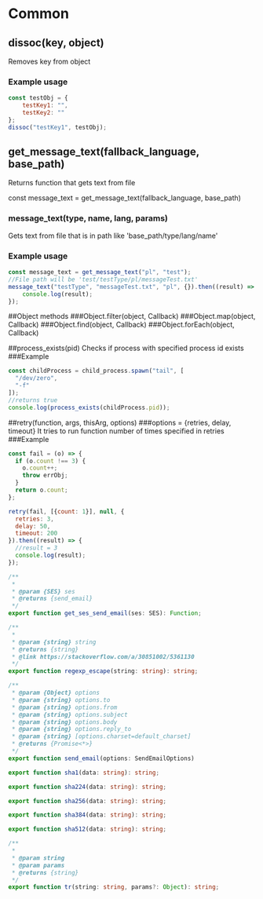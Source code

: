 # Common
## dissoc(key, object)
Removes key from object
### Example usage
```js
const testObj = {
    testKey1: "",
    testKey2: ""
};
dissoc("testKey1", testObj);
```

## get_message_text(fallback_language, base_path)
Returns function that gets text from file

const message_text = get_message_text(fallback_language, base_path)
### message_text(type, name, lang, params)
Gets text from file that is in path like 'base_path/type/lang/name'
### Example usage
```js
const message_text = get_message_text("pl", "test");
//File path will be 'test/testType/pl/messageTest.txt'
message_text("testType", "messageTest.txt", "pl", {}).then((result) => {
	console.log(result);
});
```
##Object methods
###Object.filter(object, Callback)
###Object.map(object, Callback)
###Object.find(object, Callback)
###Object.forEach(object, Callback)

##process_exists(pid)
Checks if process with specified process id exists
###Example
```js
const childProcess = child_process.spawn("tail", [
  "/dev/zero",
  "-f"
]);
//returns true
console.log(process_exists(childProcess.pid));
```
##retry(function, args, thisArg, options)
###options = {retries, delay, timeout}
It tries to run function number of times specified in retries
###Example
```js
const fail = (o) => {
  if (o.count !== 3) {
    o.count++;
    throw errObj;
  }
  return o.count;
};

retry(fail, [{count: 1}], null, {
  retries: 3,
  delay: 50,
  timeout: 200
}).then((result) => {
  //result = 3
  console.log(result);
});
```

```typescript
/**
 *
 * @param {SES} ses
 * @returns {send_email}
 */
export function get_ses_send_email(ses: SES): Function;

/**
 *
 * @param {string} string
 * @returns {string}
 * @link https://stackoverflow.com/a/30851002/5361130
 */
export function regexp_escape(string: string): string;

/**
 * @param {Object} options
 * @param {string} options.to
 * @param {string} options.from
 * @param {string} options.subject
 * @param {string} options.body
 * @param {string} options.reply_to
 * @param {string} [options.charset=default_charset]
 * @returns {Promise<*>}
 */
export function send_email(options: SendEmailOptions)

export function sha1(data: string): string;

export function sha224(data: string): string;

export function sha256(data: string): string;

export function sha384(data: string): string;

export function sha512(data: string): string;

/**
 *
 * @param string
 * @param params
 * @returns {string}
 */
export function tr(string: string, params?: Object): string;
```